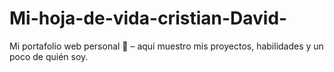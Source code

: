 # Mi-hoja-de-vida-cristian-David-
Mi portafolio web personal 🚀 – aquí muestro mis proyectos, habilidades y un poco de quién soy.
